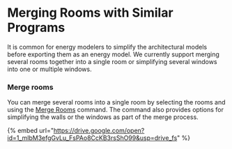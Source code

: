 # Merging Rooms with Similar Programs

It is common for energy modelers to simplify the architectural models before exporting them as an energy model. We currently support merging several rooms together into a single room or simplifying several windows into one or multiple windows.

### Merge rooms

You can merge several rooms into a single room by selecting the rooms and using the [Merge Rooms](../commands/#merge-rooms) command. The command also provides options for simplifying the walls or the windows as part of the merge process.

{% embed url="https://drive.google.com/open?id=1_mlbM3efgGvLu_FsPAo8CcKB3rsShO99&usp=drive_fs" %}
